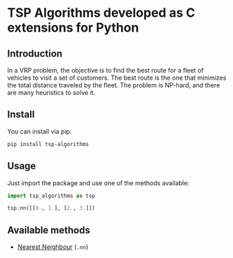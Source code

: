 # TSP Algorithms developed as C extensions for Python

## Introduction

In a VRP problem, the objective is to find the best route for a fleet of vehicles to visit a set of customers. The best route is the one that minimizes the total distance traveled by the fleet. The problem is NP-hard, and there are many heuristics to solve it. 

## Install

You can install via pip:
```bash
pip install tsp-algorithms
```

## Usage

Just import the package and use one of the methods available:

```python
import tsp_algorithms as tsp

tsp.nn([[0., 1.], [2., 3.]])
```

## Available methods

- [Nearest Neighbour](https://en.wikipedia.org/wiki/Nearest_neighbour_algorithm) (`.nn`)
